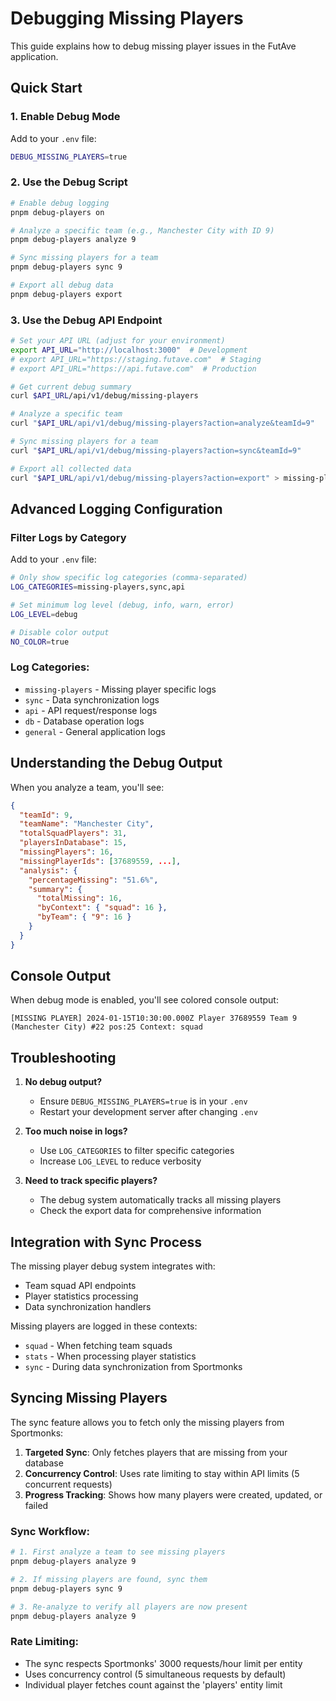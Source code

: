 # Debugging Missing Players

This guide explains how to debug missing player issues in the FutAve application.

## Quick Start

### 1. Enable Debug Mode

Add to your `.env` file:
```bash
DEBUG_MISSING_PLAYERS=true
```

### 2. Use the Debug Script

```bash
# Enable debug logging
pnpm debug-players on

# Analyze a specific team (e.g., Manchester City with ID 9)
pnpm debug-players analyze 9

# Sync missing players for a team
pnpm debug-players sync 9

# Export all debug data
pnpm debug-players export
```

### 3. Use the Debug API Endpoint

```bash
# Set your API URL (adjust for your environment)
export API_URL="http://localhost:3000"  # Development
# export API_URL="https://staging.futave.com"  # Staging  
# export API_URL="https://api.futave.com"  # Production

# Get current debug summary
curl $API_URL/api/v1/debug/missing-players

# Analyze a specific team
curl "$API_URL/api/v1/debug/missing-players?action=analyze&teamId=9"

# Sync missing players for a team
curl "$API_URL/api/v1/debug/missing-players?action=sync&teamId=9"

# Export all collected data
curl "$API_URL/api/v1/debug/missing-players?action=export" > missing-players.json
```

## Advanced Logging Configuration

### Filter Logs by Category

Add to your `.env` file:
```bash
# Only show specific log categories (comma-separated)
LOG_CATEGORIES=missing-players,sync,api

# Set minimum log level (debug, info, warn, error)
LOG_LEVEL=debug

# Disable color output
NO_COLOR=true
```

### Log Categories:
- `missing-players` - Missing player specific logs
- `sync` - Data synchronization logs
- `api` - API request/response logs
- `db` - Database operation logs
- `general` - General application logs

## Understanding the Debug Output

When you analyze a team, you'll see:
```json
{
  "teamId": 9,
  "teamName": "Manchester City",
  "totalSquadPlayers": 31,
  "playersInDatabase": 15,
  "missingPlayers": 16,
  "missingPlayerIds": [37689559, ...],
  "analysis": {
    "percentageMissing": "51.6%",
    "summary": {
      "totalMissing": 16,
      "byContext": { "squad": 16 },
      "byTeam": { "9": 16 }
    }
  }
}
```

## Console Output

When debug mode is enabled, you'll see colored console output:
```
[MISSING PLAYER] 2024-01-15T10:30:00.000Z Player 37689559 Team 9 (Manchester City) #22 pos:25 Context: squad
```

## Troubleshooting

1. **No debug output?**
   - Ensure `DEBUG_MISSING_PLAYERS=true` is in your `.env`
   - Restart your development server after changing `.env`

2. **Too much noise in logs?**
   - Use `LOG_CATEGORIES` to filter specific categories
   - Increase `LOG_LEVEL` to reduce verbosity

3. **Need to track specific players?**
   - The debug system automatically tracks all missing players
   - Check the export data for comprehensive information

## Integration with Sync Process

The missing player debug system integrates with:
- Team squad API endpoints
- Player statistics processing
- Data synchronization handlers

Missing players are logged in these contexts:
- `squad` - When fetching team squads
- `stats` - When processing player statistics
- `sync` - During data synchronization from Sportmonks

## Syncing Missing Players

The sync feature allows you to fetch only the missing players from Sportmonks:

1. **Targeted Sync**: Only fetches players that are missing from your database
2. **Concurrency Control**: Uses rate limiting to stay within API limits (5 concurrent requests)
3. **Progress Tracking**: Shows how many players were created, updated, or failed

### Sync Workflow:
```bash
# 1. First analyze a team to see missing players
pnpm debug-players analyze 9

# 2. If missing players are found, sync them
pnpm debug-players sync 9

# 3. Re-analyze to verify all players are now present
pnpm debug-players analyze 9
```

### Rate Limiting:
- The sync respects Sportmonks' 3000 requests/hour limit per entity
- Uses concurrency control (5 simultaneous requests by default)
- Individual player fetches count against the 'players' entity limit